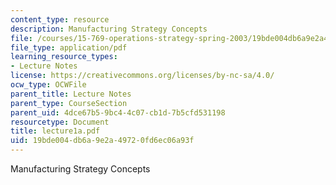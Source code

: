 ```yaml
---
content_type: resource
description: Manufacturing Strategy Concepts
file: /courses/15-769-operations-strategy-spring-2003/19bde004db6a9e2a49720fd6ec06a93f_lecture1a.pdf
file_type: application/pdf
learning_resource_types:
- Lecture Notes
license: https://creativecommons.org/licenses/by-nc-sa/4.0/
ocw_type: OCWFile
parent_title: Lecture Notes
parent_type: CourseSection
parent_uid: 4dce67b5-9bc4-4c07-cb1d-7b5cfd531198
resourcetype: Document
title: lecture1a.pdf
uid: 19bde004-db6a-9e2a-4972-0fd6ec06a93f
---
```

Manufacturing Strategy Concepts